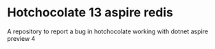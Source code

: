 # Hotchocolate 13 aspire redis

A repository to report a bug in hotchocolate working with dotnet aspire preview 4

